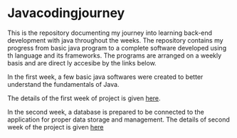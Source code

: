 # Javacodingjourney
This is the repository documenting my journey into learning back-end development with java throughout the weeks. The repository contains my progress from basic java program to a complete software developed using th language and its frameworks. The programs are arranged on a weekly basis and are direct ly accesibe by the links below.

In the first week, a few basic java softwares were created to better understand the fundamentals of Java. 

The details of the first week of project is given [here](https://github.com/Swechhah/Javacodingjourney/tree/Week1#readme).

In the second week, a database is prepared to be connected to the application for proper data storage and management.
The details of second week of the project is given [here](https://github.com/Swechhah/Javacodingjourney/tree/Week2)
